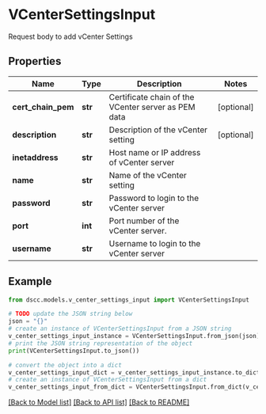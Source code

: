 # VCenterSettingsInput

Request body to add vCenter Settings

## Properties

Name | Type | Description | Notes
------------ | ------------- | ------------- | -------------
**cert_chain_pem** | **str** | Certificate chain of the VCenter server as PEM data | [optional] 
**description** | **str** | Description of the vCenter setting | [optional] 
**inetaddress** | **str** | Host name or IP address of vCenter server | 
**name** | **str** | Name of the vCenter setting | 
**password** | **str** | Password to login to the vCenter server | 
**port** | **int** | Port number of the vCenter server. | 
**username** | **str** | Username to login to the vCenter server | 

## Example

```python
from dscc.models.v_center_settings_input import VCenterSettingsInput

# TODO update the JSON string below
json = "{}"
# create an instance of VCenterSettingsInput from a JSON string
v_center_settings_input_instance = VCenterSettingsInput.from_json(json)
# print the JSON string representation of the object
print(VCenterSettingsInput.to_json())

# convert the object into a dict
v_center_settings_input_dict = v_center_settings_input_instance.to_dict()
# create an instance of VCenterSettingsInput from a dict
v_center_settings_input_from_dict = VCenterSettingsInput.from_dict(v_center_settings_input_dict)
```
[[Back to Model list]](../README.md#documentation-for-models) [[Back to API list]](../README.md#documentation-for-api-endpoints) [[Back to README]](../README.md)


